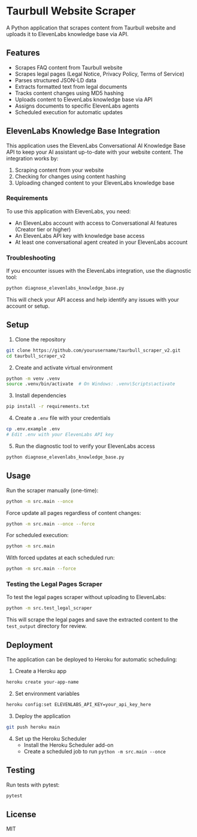 # Taurbull Website Scraper

A Python application that scrapes content from Taurbull website and uploads it to ElevenLabs knowledge base via API.

## Features

- Scrapes FAQ content from Taurbull website
- Scrapes legal pages (Legal Notice, Privacy Policy, Terms of Service)
- Parses structured JSON-LD data
- Extracts formatted text from legal documents
- Tracks content changes using MD5 hashing
- Uploads content to ElevenLabs knowledge base via API
- Assigns documents to specific ElevenLabs agents
- Scheduled execution for automatic updates

## ElevenLabs Knowledge Base Integration

This application uses the ElevenLabs Conversational AI Knowledge Base API to keep your AI assistant up-to-date with your website content. The integration works by:

1. Scraping content from your website
2. Checking for changes using content hashing
3. Uploading changed content to your ElevenLabs knowledge base

### Requirements

To use this application with ElevenLabs, you need:

- An ElevenLabs account with access to Conversational AI features (Creator tier or higher)
- An ElevenLabs API key with knowledge base access
- At least one conversational agent created in your ElevenLabs account

### Troubleshooting

If you encounter issues with the ElevenLabs integration, use the diagnostic tool:

```bash
python diagnose_elevenlabs_knowledge_base.py
```

This will check your API access and help identify any issues with your account or setup.

## Setup

1. Clone the repository
```bash
git clone https://github.com/yourusername/taurbull_scraper_v2.git
cd taurbull_scraper_v2
```

2. Create and activate virtual environment
```bash
python -m venv .venv
source .venv/bin/activate  # On Windows: .venv\Scripts\activate
```

3. Install dependencies
```bash
pip install -r requirements.txt
```

4. Create a `.env` file with your credentials
```bash
cp .env.example .env
# Edit .env with your ElevenLabs API key
```

5. Run the diagnostic tool to verify your ElevenLabs access
```bash
python diagnose_elevenlabs_knowledge_base.py
```

## Usage

Run the scraper manually (one-time):
```bash
python -m src.main --once
```

Force update all pages regardless of content changes:
```bash
python -m src.main --once --force
```

For scheduled execution:
```bash
python -m src.main
```

With forced updates at each scheduled run:
```bash
python -m src.main --force
```

### Testing the Legal Pages Scraper

To test the legal pages scraper without uploading to ElevenLabs:
```bash
python -m src.test_legal_scraper
```

This will scrape the legal pages and save the extracted content to the `test_output` directory for review.

## Deployment

The application can be deployed to Heroku for automatic scheduling:

1. Create a Heroku app
```bash
heroku create your-app-name
```

2. Set environment variables
```bash
heroku config:set ELEVENLABS_API_KEY=your_api_key_here
```

3. Deploy the application
```bash
git push heroku main
```

4. Set up the Heroku Scheduler
   - Install the Heroku Scheduler add-on
   - Create a scheduled job to run `python -m src.main --once`

## Testing

Run tests with pytest:
```bash
pytest
```

## License

MIT 